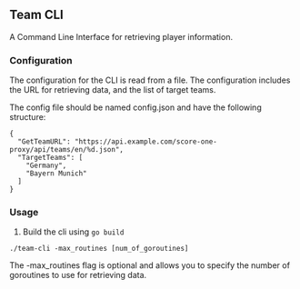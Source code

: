 ## Team CLI

A Command Line Interface for retrieving player information.

### Configuration

The configuration for the CLI is read from a file. The configuration includes the URL for retrieving data, and the list of target teams.

The config file should be named config.json and have the following structure:
```
{
  "GetTeamURL": "https://api.example.com/score-one-proxy/api/teams/en/%d.json",
  "TargetTeams": [
    "Germany",
    "Bayern Munich"
  ]
}
```

### Usage

1. Build the cli using `go build`

```
./team-cli -max_routines [num_of_goroutines]
```

The -max_routines flag is optional and allows you to specify the number of goroutines to use for retrieving data.
